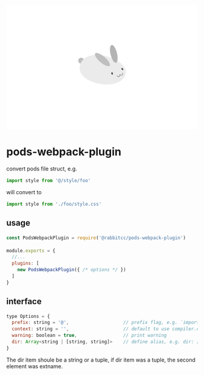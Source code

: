 <div alert="center">
  <img src="https://raw.githubusercontent.com/HairyRabbit/media/master/Rabbit-Simple.svg?sanitize=true" alt="Logo" />
</div>

# pods-webpack-plugin

convert pods file struct, e.g.

```js
import style from '@/style/foo'
```

will convert to

```js
import style from './foo/style.css'
```

## usage

```js
const PodsWebpackPlugin = require('@rabbitcc/pods-webpack-plugin')

module.exports = {
  //...
  plugins: [
    new PodsWebpackPlugin({ /* options */ })
  ]
}
```

## interface

```js
type Options = {
  prefix: string = '@',                    // prefix flag, e.g. `import foo from '@/bar'`
  context: string = '',                    // default to use compiler.context
  warning: boolean = true,                 // print warning
  dir: Array<string | [string, string]>    // define alias, e.g. dir: ['foo', ['bar', 'css']]
}
```

The dir item shoule be a string or a tuple, if dir item was a tuple, the second element was extname.
